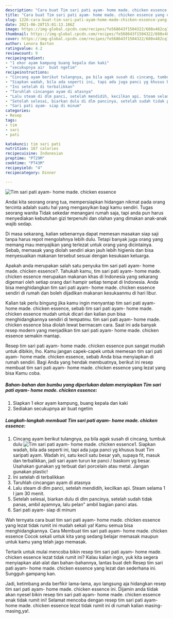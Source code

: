 ```yaml
---
description: "Cara buat Tim sari pati ayam- home made. chicken essence yang enak dan Mudah Dibuat"
title: "Cara buat Tim sari pati ayam- home made. chicken essence yang enak dan Mudah Dibuat"
slug: 1226-cara-buat-tim-sari-pati-ayam-home-made-chicken-essence-yang-enak-dan-mudah-dibuat
date: 2021-06-28T15:01:13.186Z
image: https://img-global.cpcdn.com/recipes/fe568643f1504322/680x482cq70/tim-sari-pati-ayam-home-made-chicken-essence-foto-resep-utama.jpg
thumbnail: https://img-global.cpcdn.com/recipes/fe568643f1504322/680x482cq70/tim-sari-pati-ayam-home-made-chicken-essence-foto-resep-utama.jpg
cover: https://img-global.cpcdn.com/recipes/fe568643f1504322/680x482cq70/tim-sari-pati-ayam-home-made-chicken-essence-foto-resep-utama.jpg
author: Lenora Barton
ratingvalue: 4.2
reviewcount: 9
recipeingredient:
- "1 ekor ayam kampung buang kepala dan kaki"
- "secukupnya air  buat ngetim"
recipeinstructions:
- "Cincang ayam berikut tulangnya, pa bila agak susah di cincang, tumbuk dulu"
- "Siapkan wadah, bila ada seperti ini, tapi ada juga panci yg khusus buat Tim saripati ayam. Wadah ini, satu kecil satu besar yah, supaya fit, masuk dan terbalikkan, jadi sari ayam turun ke panci / baskom yg besar. Usahakan gunakan yg terbuat dari porcelain atau metal. Jangan gunakan plastic!"
- "Ini setelah di terbalikkan"
- "Taruhlah cincangan ayam di atasnya"
- "Lalu steam di dlm panci, setelah mendidih, kecilkan api. Steam selama 1 I jam 30 menit."
- "Setelah selesai, biarkan dulu di dlm pancinya, setelah sudah tidak panas, ambil ayamnya, lalu pelan&#34; ambil bagian panci atas."
- "Sari pati ayam- siap di minum"
categories:
- Resep
tags:
- tim
- sari
- pati

katakunci: tim sari pati 
nutrition: 167 calories
recipecuisine: Indonesian
preptime: "PT29M"
cooktime: "PT43M"
recipeyield: "4"
recipecategory: Dinner

---
```



![Tim sari pati ayam- home made. chicken essence](https://img-global.cpcdn.com/recipes/fe568643f1504322/680x482cq70/tim-sari-pati-ayam-home-made-chicken-essence-foto-resep-utama.jpg)

Andai kita seorang orang tua, mempersiapkan hidangan nikmat pada orang tercinta adalah suatu hal yang mengasyikan bagi kamu sendiri. Tugas seorang  wanita Tidak sekedar menangani rumah saja, tapi anda pun harus menyediakan kebutuhan gizi terpenuhi dan olahan yang dimakan anak-anak wajib sedap.

Di masa  sekarang, kalian sebenarnya dapat memesan masakan siap saji tanpa harus repot mengolahnya lebih dulu. Tetapi banyak juga orang yang memang mau menyajikan yang terlezat untuk orang yang dicintainya. Sebab, memasak yang diolah sendiri akan jauh lebih higienis dan bisa menyesuaikan makanan tersebut sesuai dengan kesukaan keluarga. 



Apakah anda merupakan salah satu penyuka tim sari pati ayam- home made. chicken essence?. Tahukah kamu, tim sari pati ayam- home made. chicken essence merupakan makanan khas di Indonesia yang sekarang digemari oleh setiap orang dari hampir setiap tempat di Indonesia. Anda bisa menghidangkan tim sari pati ayam- home made. chicken essence sendiri di rumah dan boleh dijadikan makanan kesukaanmu di hari libur.

Kalian tak perlu bingung jika kamu ingin menyantap tim sari pati ayam- home made. chicken essence, sebab tim sari pati ayam- home made. chicken essence mudah untuk dicari dan kalian pun bisa menghidangkannya sendiri di tempatmu. tim sari pati ayam- home made. chicken essence bisa diolah lewat bermacam cara. Saat ini ada banyak resep modern yang menjadikan tim sari pati ayam- home made. chicken essence semakin mantap.

Resep tim sari pati ayam- home made. chicken essence pun sangat mudah untuk dibikin, lho. Kamu jangan capek-capek untuk memesan tim sari pati ayam- home made. chicken essence, sebab Anda bisa menyiapkan di rumah sendiri. Bagi Anda yang hendak membuatnya, berikut ini resep membuat tim sari pati ayam- home made. chicken essence yang lezat yang bisa Kamu coba.

<!--inarticleads1-->

##### Bahan-bahan dan bumbu yang diperlukan dalam menyiapkan Tim sari pati ayam- home made. chicken essence:

1. Siapkan 1 ekor ayam kampung, buang kepala dan kaki
1. Sediakan secukupnya air  buat ngetim




<!--inarticleads2-->

##### Langkah-langkah membuat Tim sari pati ayam- home made. chicken essence:

1. Cincang ayam berikut tulangnya, pa bila agak susah di cincang, tumbuk dulu
<img src="https://img-global.cpcdn.com/steps/0b1fa3740da4a266/160x128cq70/tim-sari-pati-ayam-home-made-chicken-essence-langkah-memasak-1-foto.jpg" alt="Tim sari pati ayam- home made. chicken essence">1. Siapkan wadah, bila ada seperti ini, tapi ada juga panci yg khusus buat Tim saripati ayam. Wadah ini, satu kecil satu besar yah, supaya fit, masuk dan terbalikkan, jadi sari ayam turun ke panci / baskom yg besar. Usahakan gunakan yg terbuat dari porcelain atau metal. Jangan gunakan plastic!
1. Ini setelah di terbalikkan
1. Taruhlah cincangan ayam di atasnya
1. Lalu steam di dlm panci, setelah mendidih, kecilkan api. Steam selama 1 I jam 30 menit.
1. Setelah selesai, biarkan dulu di dlm pancinya, setelah sudah tidak panas, ambil ayamnya, lalu pelan&#34; ambil bagian panci atas.
1. Sari pati ayam- siap di minum




Wah ternyata cara buat tim sari pati ayam- home made. chicken essence yang lezat tidak rumit ini mudah sekali ya! Kamu semua bisa menghidangkannya. Cara Membuat tim sari pati ayam- home made. chicken essence Cocok sekali untuk kita yang sedang belajar memasak maupun untuk kamu yang telah jago memasak.

Tertarik untuk mulai mencoba bikin resep tim sari pati ayam- home made. chicken essence lezat tidak rumit ini? Kalau kalian ingin, yuk kita segera menyiapkan alat-alat dan bahan-bahannya, lantas buat deh Resep tim sari pati ayam- home made. chicken essence yang lezat dan sederhana ini. Sungguh gampang kan. 

Jadi, ketimbang anda berfikir lama-lama, ayo langsung aja hidangkan resep tim sari pati ayam- home made. chicken essence ini. Dijamin anda tiidak akan nyesel bikin resep tim sari pati ayam- home made. chicken essence enak tidak rumit ini! Selamat mencoba dengan resep tim sari pati ayam- home made. chicken essence lezat tidak rumit ini di rumah kalian masing-masing,ya!.


